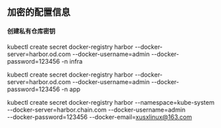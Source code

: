 ## 加密的配置信息  

#### 创建私有仓库密钥  
kubectl create secret docker-registry harbor --docker-server=harbor.od.com --docker-username=admin --docker-password=123456 -n infra  

kubectl create secret docker-registry harbor --docker-server=harbor.od.com --docker-username=admin --docker-password=123456 -n app  

kubectl create secret docker-registry harbor --namespace=kube-system \
    --docker-server=harbor.chain.com --docker-username=admin \
    --docker-password=123456 --docker-email=xusxlinux@163.com
